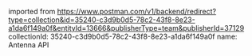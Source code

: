 imported from https://www.postman.com/v1/backend/redirect?type=collection&id=35240-c3d9b0d5-78c2-43f8-8e23-a1da6f149a0f&entityId=13666&publisherType=team&publisherId=37129
collectionId: 35240-c3d9b0d5-78c2-43f8-8e23-a1da6f149a0f
name: Antenna API